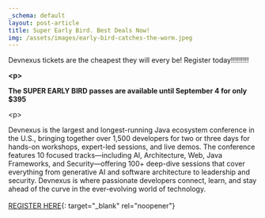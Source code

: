 ```yaml
---
_schema: default
layout: post-article
title: Super Early Bird. Best Deals Now!
img: /assets/images/early-bird-catches-the-worm.jpeg
---
```

Devnexus tickets are the cheapest they will every be! Register today!!!!!!!!!

**&lt;p&gt;**

**The SUPER EARLY BIRD passes are available until September 4 for only $395**

&lt;p&gt;

Devnexus is the largest and longest-running Java ecosystem conference in the U.S., bringing together over 1,500 developers for two or three days for hands-on workshops, expert-led sessions, and live demos. The conference features 10 focused tracks—including AI, Architecture, Web, Java Frameworks, and Security—offering 100+ deep-dive sessions that cover everything from generative AI and software architecture to leadership and security. Devnexus is where passionate developers connect, learn, and stay ahead of the curve in the ever-evolving world of technology.<br><br>[REGISTER HERE](https://reg.connectevents.io/ConnectEvents/devnexus2026/ "Devnexus 2026 Registration"){: target="_blank" rel="noopener"}
